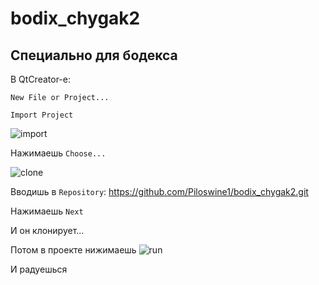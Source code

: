# bodix_chygak2
## Специально для бодекса


В QtCreator-е:

  `New File or Project...`
  
  `Import Project`
  
  ![import](https://i.imgur.com/7zvmgyQ.png)
  
  Нажимаешь `Choose...`
  
  ![clone](https://i.imgur.com/m9FVSbh.png)
  
  Вводишь в `Repository`: https://github.com/Piloswine1/bodix_chygak2.git
  
  Нажимаешь `Next`
  
  И он клонирует...
  
  Потом в проекте нижимаешь ![run](https://i.imgur.com/eTHKqbi.png)
  
  И радуешься
